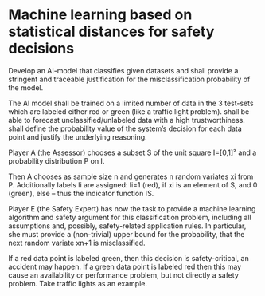# Machine learning based on statistical distances for safety decisions

Develop an AI-model that classifies given datasets and shall provide a stringent and traceable justification for the misclassification probability of the model.

The AI model
shall be trained on a limited number of data in the 3 test-sets which are labeled either red or green (like a traffic light problem).
shall be able to forecast unclassified/unlabeled data with a high trustworthiness.
shall define the probability value of the system’s decision for each data point and justify the underlying reasoning.

Player A (the Assessor) chooses a subset S of the unit square I=[0,1]² and a probability distribution P on I.

Then A chooses as sample size n and generates n random variates xi from P. Additionally labels li are assigned: li=1 (red), if xi is an element of S, and 0 (green), else – thus the indicator function IS.

Player E (the Safety Expert) has now the task to provide a machine learning algorithm and safety argument for this classification problem, including all assumptions and, possibly, safety-related application rules. In particular, she must provide a (non-trivial) upper bound for the probability, that the next random variate xn+1 is misclassified.

If a red data point is labeled green, then this decision is safety-critical, an accident may happen. If a green data point is labeled red then this may cause an availability or performance problem, but not directly a safety problem. Take traffic lights as an example.
